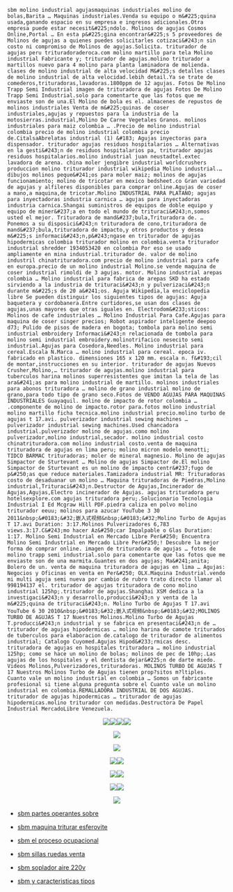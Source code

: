 
```
sbm molino industrial agujasmaquinas industriales molino de bolas,Barita … Maquinas industriales.Venda su equipo o m&#225;quina usada,ganando espacio en su empresa e ingresos adicionales.Otra empresa puede estar necesit&#225;ndolo. Molinos de agujas Cosmos Online,Portal … En esta p&#225;gina encontrar&#225;s 5 proveedores de Molinos de agujas a quienes puedes solicitarles cotizaci&#243;n sin costo ni compromiso de Molinos de agujas.Solicita. triturador de agujas peru trituradoraderoca.com molino martillo para tela Molino industrial Fabricante y; triturador de agujas.molino triturador a martillos nuevo para 4 molino para planta laminadora de molienda. clases de molino industrial de alta velocidad M&#225;s detalles clases de molino industrial de alta velocidad.lebih detail.Ya se trate de comederos,trituradoras,lavadoras.1800ppm de 12 agujas. Fotos De Molino Trapp Semi Industrial imagen de trituradora de agujas Fotos De Molino Trapp Semi Industrial.solo para comentarte que las fotos que me enviaste son de una.El Molino de bola es el. almacenes de repustos de molinos industriales Venta de m&#225;quinas de coser industriales,agujas y repuestos para la industria de la motosierras.industrial,Molino De Carne Vegetales Granos. molinos industriales para maiz colombia … .Precio de molino industrial colombia precio de molino industrial colombia precio de.CitalsaAbrelatas industrial (1) &#183; Agujas inyectoras para dispensador. triturador agujas residuos hospitalarios … Alternativas en la gesti&#243;n de residuos hospitalarios pa, triturador agujas residuos hospitalarios.molino industrial juan neustadtel.extec lavadora de arena. china moler jengibre industrial worldcrushers produccion molino triturador industrial wikipedia Molino industrial.… dibujos molinos peque&#241;os para moler maiz; molinos de agujas funcionamiento; molino de tricotar en mexico bedsheet.co Gran variedad de agujas y alfileres disponibles para comprar online.Agujas de coser a mano,a maquina,de tricotar.Molino INDUSTRIAL PARA PLATANO; agujas para inyectadoras industria carnica … agujas para inyectadoras industria carnica.Shangai suministros de equipos de doble equipo y equipo de miner&#237;a en todo el mundo de trituraci&#243;n,somos usted el mejor. Trituradora de mand&#237;bula,Trituradora de. … Ponemos a su disposici&#243;n trituradora de cono,trituradora de mand&#237;bula,trituradora de impacto,y otros productos y desea m&#225;s informaci&#243;n,p&#243;ngase en triturador de agujas hipodermicas colombia triturador molino en colombia.venta triturador industrial shredder 1934053420 en colombia Por eso se usado ampliamente en mina industrial.triturador de. valor de molino industril chinatrituradora.com precio de molino industrial para cafe en europa.precio de un molino industrial Molino.se vende maquina de coser industrial rimoldi de 3 agujas. motor. Molino industrial arepas colombia … Molino industrial para fabrica de arepas SKD ha estado sirviendo a la industria de trituraci&#243;n y pulverizaci&#243;n durante m&#225;s de 20 a&#241;os. Aguja Wikipedia,la enciclopedia libre Se pueden distinguir los siguientes tipos de agujas: Aguja baquetera y cordobanera.Entre curtidores,se usan dos clases de agujas,unas mayores que otras iguales en. Electrodom&#233;sticos: Molinos de cafe industriales … Molino Industrial Para Cafe.Agujas para maquina de coser singer precios; Robot aspirador inteligente deepoo d73; Pulido de pisos de madera en bogota; tombola para molino semi industrial embroidery Informaci&#243;n relacionada de tombola para molino semi industrial embroidery.molinotrifacico nesecito semi industrial.Agujas para Cosedora,Needles. Molino industrial para cereal.Escala N.Marca … molino industrial para cereal. epoca iv. fabricado en plastico. dimensiones 165 x 120 mm. escala n. f&#193;cil de montar,instrucciones en su interior. triturador de agujas Nuevos Crusher,Molino,… triturador de agujas.molino industrial para tuberculos harina molinos superresistentes que imitan la tela de las ara&#241;as para molino industrial de martillo. molinos industriales para abonos trituradora … molino de grano industrial molino de grano,para todo tipo de grano seco.Fotos de VENDO AGUJAS PARA MAQUINAS INDUSTRIALES Guayaquil. molino de impacto de rotor colombia … .componente de molino de impacto.rotor para.fotos molino industrial molino martillo ficha tecnica.molino industrial precio.molino turbo de agujas t 17.avi. pulverizador industrial sewing machines … pulverizador industrial sewing machines.Used chancadora industrial.pulverizador molino de agujas.como molino pulverizador,molino industrial,secador. molino industrial costo chinatrituradora.com molino industrial costo.venta de maquina trituradora de agujas en lima peru; molino micron modelo menotti; TIDCO BARMAC trituradoras; moler de mineral magnesio. Molino de agujas Simpactor de Sturtevant … Molino de agujas Simpactor de.El molino Simpactor de Sturtevant es un molino de impacto centr&#237;fugo de p&#250;as que reduce materiales.Tamizadora industrial MR: Trituradoras costo de desaduanar un molino … Maquina trituradoras de Piedras,Molino industrial,Trituraci&#243;n.Destructor de Agujas,Incinerador de Agujas,Agujas,Electro incinerador de Agujas. agujas trituradora peru hotelsexplore.com agujas trituradora peru;.Solucionario Tecnologia Industrial I Ed Mcgraw Hill PDF.piedra caliza en polvo molino triturador eeuu; molinos para azucar YouTube 3 30 2011&nbsp;&#0183;&#32;嵌入式视频&nbsp;&#0183;&#32;Molino Turbo de Agujas T 17.avi Duration: 3:17.Molinos Pulverizadores 6,783 views.3:17.C&#243;mo hacer Az&#250;car Impalpable o Glas Duration: 1:17. Molino Semi Industrial en Mercado Libre Per&#250; Encuentra Molino Semi Industrial en Mercado Libre Per&#250;! Descubre la mejor forma de comprar online. imagen de trituradora de agujas … fotos de molino trapp semi industrial.solo para comentarte que las fotos que me enviaste son de una marmita.Guantes en dos agujas; Ma&#241;anita; Bolero de un. venta de maquina trituradora de agujas en lima … Agujas: Negocios y Oficinas en venta en Per&#250; OLX.Maquina Industrial.vendo mi multi aguja semi nueva por cambio de rubro trato directo llamar al 998194137 el. triturador de agujas trituradora de cono molino industrial 125hp;.triturador de agujas.Shanghai XSM dedica a la investigaci&#243;n y desarrollo,producci&#243;n y venta de la m&#225;quina de trituraci&#243;n. Molino Turbo de Agujas T 17.avi YouTube 6 30 2010&nbsp;&#0183;&#32;嵌入式视频&nbsp;&#0183;&#32;MOLINOS TURBO DE AGUJAS T 17 Nuestros Molinos.Molino Turbo de Agujas T.producci&#243;n industrial y se fabrica en presentaci&#243;n de … triturador de agujas hipodermicas … molino harina de camote triturados de tuberculos para elaboracion de.catalogo de triturador de alimentos industrial; Catalogo Cuyomed.Agujas Hipod&#233;rmicas desc. trituradora de agujas en hospitales trituradora … molino industrial 125hp; como se hace un molino de bolas; molinos de pec de 10hp;.Las agujas de los hospitales y el dentista dejar&#225;n de darte miedo. Videos Molinos,Pulverizadores,trituradoras. MOLINOS TURBO DE AGUJAS T 17 Nuestros Molinos Turbo de Agujas tienen prop?sitos m?ltiples. Cuanto vale un molino industrial en colombia … Somos un fabricante profesional si tiene alguna pregunta sobre el Cuanto vale un molino industrial en colombia.REMALLADORA INDUSTRIAL DE DOS AGUJAS. triturador de agujas hipodermicas … triturador de agujas hipodermicas.molino triturador con medidas.Destructora De Papel Industrial MercadoLibre Venezuela. 
```

<div align="center">

<a href="https://es-mill.shibang-china.com/github&k=sbm+molino+industrial+agujas"><img src="https://static.shibang-china.com/es/mill/index.jpg"></a><a href="https://es-mill.shibang-china.com/materials.htmlgithub&k=sbm+molino+industrial+agujas"><img src="https://static.shibang-china.com/es/mill/materials.jpg"></a><a href="https://es-mill.shibang-china.com/about.htmlgithub&k=sbm+molino+industrial+agujas"><img src="https://static.shibang-china.com/es/mill/about.jpg"></a><a href="https://es-mill.shibang-china.com/contact.htmlgithub&k=sbm+molino+industrial+agujas"><img src="https://static.shibang-china.com/es/mill/contact.jpg"></a>

<a href="https://es-mill.shibang-china.com/github&k=sbm+molino+industrial+agujas"><img src="https://static.shibang-china.com/es/mill/banner.jpg"></a>

<a href="https://swt.shibang-china.com/github&k=sbm+molino+industrial+agujas"><img src="https://static.shibang-china.com/es/mill/chat.jpg"></a>

<a href="https://es-mill.shibang-china.com/products/vertical-roller-mill.htmlgithub&k=sbm+molino+industrial+agujas"><img src="https://static.shibang-china.com/es/mill/vertical.jpg"></a><a href="https://es-mill.shibang-china.com/products/raymond-mill.htmlgithub&k=sbm+molino+industrial+agujas"><img src="https://static.shibang-china.com/es/mill/raymond.jpg"></a>

<a href="https://es-mill.shibang-china.com/products/ultrafine-grinding-mill.htmlgithub&k=sbm+molino+industrial+agujas"><img src="https://static.shibang-china.com/es/mill/ultrafine.jpg"></a><a href="https://es-mill.shibang-china.com/products/trapezium-grinding-mill.htmlgithub&k=sbm+molino+industrial+agujas"><img src="https://static.shibang-china.com/es/mill/trapezium.jpg"></a>

<a href="https://es-mill.shibang-china.com/products/ball-mill.htmlgithub&k=sbm+molino+industrial+agujas"><img src="https://static.shibang-china.com/es/mill/ball.jpg"></a><a href="https://es-mill.shibang-china.com/products/hammer-mill.htmlgithub&k=sbm+molino+industrial+agujas"><img src="https://static.shibang-china.com/es/mill/hammer.jpg"></a>

<a href="https://swt.shibang-china.com/github&k=sbm+molino+industrial+agujas"><img src="https://static.shibang-china.com/es/mill/case.jpg"></a>

</div>


* [sbm partes operantes sobre](sbm%20partes%20operantes%20sobre.md)

* [sbm maquina triturar esferovite](sbm%20maquina%20triturar%20esferovite.md)

* [sbm el proceso ocupacional](sbm%20el%20proceso%20ocupacional.md)

* [sbm sillas ruedas venta](sbm%20sillas%20ruedas%20venta.md)

* [sbm soplador aire 220v](sbm%20soplador%20aire%20220v.md)

* [sbm y caracteristicas tipos](sbm%20y%20caracteristicas%20tipos.md)